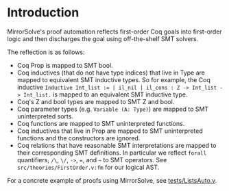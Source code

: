 # Introduction

MirrorSolve's proof automation reflects first-order Coq goals into first-order logic and then discharges the goal using off-the-shelf SMT solvers. 

The reflection is as follows:
* Coq Prop is mapped to SMT bool.
* Coq inductives (that do not have type indices) that live in Type are mapped to equivalent SMT inductive types. So for example, the Coq inductive `Inductive Int_list := | il_nil | il_cons : Z -> Int_list -> Int_list.` is mapped to an equivalent SMT inductive type.
* Coq's Z and bool types are mapped to SMT Z and bool.
* Coq parameter types (e.g. `Variable (A: Type)`) are mapped to SMT uninterpreted sorts.
* Coq functions are mapped to SMT uninterpreted functions.
* Coq inductives that live in Prop are mapped to SMT uninterpreted functions and the constructors are ignored.
* Coq relations that have reasonable SMT interpretations are mapped to their corresponding SMT definitions. In particular we reflect `forall` quantifiers, `/\`, `\/`, `->`, `=`, and `~` to SMT operators. See `src/theories/FirstOrder.v:fm` for our logical AST. 

For a concrete example of proofs using MirrorSolve, see [tests/ListsAuto.v](tests/ListsAuto.v).
